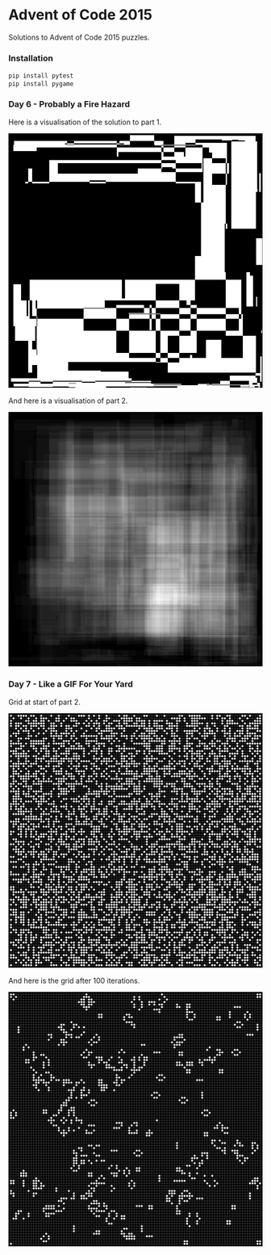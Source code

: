 # Advent of Code 2015
Solutions to Advent of Code 2015 puzzles.
### Installation
```
pip install pytest
pip install pygame
```
### Day 6 - Probably a Fire Hazard
Here is a visualisation of the solution to part 1.

![alt text](./06-probably-a-fire-hazard/screenshots/day6_1_final.jpg "Probably a Fire Hazard part 1.")

And here is a visualisation of part 2.

![alt text](./06-probably-a-fire-hazard/screenshots/day6_2_final.jpg "Probably a Fire Hazard part 2.")

### Day 7 - Like a GIF For Your Yard
Grid at start of part 2.

![Grid at start](./18-like-a-gif-for-your-yard/screenshots/screen000.png)

And here is the grid after 100 iterations.

![Grid at end](./18-like-a-gif-for-your-yard/screenshots/screen100.png)

